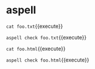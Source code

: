 # aspell

`cat foo.txt`{{execute}}

`aspell check foo.txt`{{execute}}

`cat foo.html`{{execute}}

`aspell check foo.html`{{execute}}
